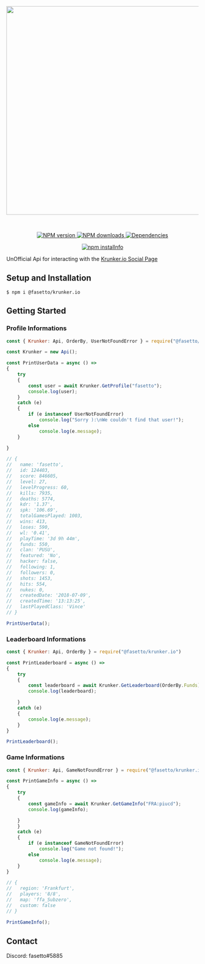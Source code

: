 <div align="center">
  	<p>
		<a href="https://krunker.io"><img src="https://krunker.io/img/krunker_logo_0.png" width="546"></a>
  	</p>
  	<br>
  	<p>
		<a href="https://www.npmjs.com/package/@fasetto/krunker.io">
			<img src="https://img.shields.io/npm/v/@fasetto/krunker.io.svg?maxAge=3600" alt="NPM version">
		</a>
		<a href="https://www.npmjs.com/package/@fasetto/krunker.io">
			<img src="https://img.shields.io/npm/dt/@fasetto/krunker.io.svg?maxAge=3600" alt="NPM downloads">
		</a>
		<a href="https://david-dm.org/fasetto/krunker.io">
			<img src="https://img.shields.io/david/fasetto/krunker.io.svg?maxAge=3600" alt="Dependencies">
		</a>
	</p>
  	<p>
		<a href="https://nodei.co/npm/@fasetto/krunker.io/">
			<img src="https://nodei.co/npm/@fasetto/krunker.io.png?downloads=true&stars=true" alt="npm installnfo">
		</a>
  	</p>
</div>

UnOfficial Api for interacting with the [Krunker.io Social Page](https://krunker.io/social.html)

## Setup and Installation

```
$ npm i @fasetto/krunker.io
```

## Getting Started

### Profile Informations
```js
const { Krunker: Api, OrderBy, UserNotFoundError } = require("@fasetto/krunker.io")

const Krunker = new Api();

const PrintUserData = async () =>
{
    try
    {
        const user = await Krunker.GetProfile("fasetto");
        console.log(user);
    }
    catch (e)
    {
        if (e instanceof UserNotFoundError)
            console.log("Sorry ):\nWe couldn't find that user!");
        else
            console.log(e.message);
    }

}

// {
//   name: 'fasetto',
//   id: 124403,
//   score: 846605,
//   level: 27,
//   levelProgress: 60,
//   kills: 7935,
//   deaths: 5774,
//   kdr: '1.37',
//   spk: '106.69',
//   totalGamesPlayed: 1003,
//   wins: 413,
//   loses: 590,
//   wl: '0.41',
//   playTime: '3d 9h 44m',
//   funds: 550,
//   clan: 'PUSU',
//   featured: 'No',
//   hacker: false,
//   following: 1,
//   followers: 0,
//   shots: 1453,
//   hits: 554,
//   nukes: 0,
//   createdDate: '2018-07-09',
//   createdTime: '13:13:25',
//   lastPlayedClass: 'Vince'
// }

PrintUserData();
```

### Leaderboard Informations
```js
const { Krunker: Api, OrderBy } = require("@fasetto/krunker.io")

const PrintLeaderboard = async () =>
{
    try
    {
        const leaderboard = await Krunker.GetLeaderboard(OrderBy.Funds)
        console.log(leaderboard);

    }
    catch (e)
    {
        console.log(e.message);
    }
}

PrintLeaderboard();
```

### Game Informations
```js
const { Krunker: Api, GameNotFoundError } = require("@fasetto/krunker.io")

const PrintGameInfo = async () =>
{
    try
    {
        const gameInfo = await Krunker.GetGameInfo("FRA:piucd");
        console.log(gameInfo);

    }
    }
    catch (e)
    {
        if (e instanceof GameNotFoundError)
            console.log("Game not found!");
        else
            console.log(e.message);
    }
}

// {
//   region: 'Frankfurt',
//   players: '8/8',
//   map: 'ffa_Subzero',
//   custom: false
// }

PrintGameInfo();
```


## Contact

Discord: fasetto#5885
